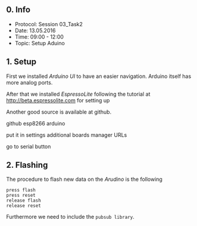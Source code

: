 ## 0. Info
- Protocol: Session 03_Task2
- Date: 13.05.2016
- Time: 09:00 - 12:00
- Topic: Setup Aduino

## 1. Setup
First we installed *Arduino UI* to have an easier navigation. Arduino itself has more analog ports.

After that we installed *EspressoLite* following the tutorial at <http://beta.espressolite.com> for setting up

Another good source is available at github. 

github esp8266 arduino

put it in settings additional boards manager URLs

go to serial button
## 2. Flashing
The procedure to flash new data on the *Arudino* is the following
```
press flash
press reset
release flash
release reset
```

Furthermore we need to include the `pubsub library`.